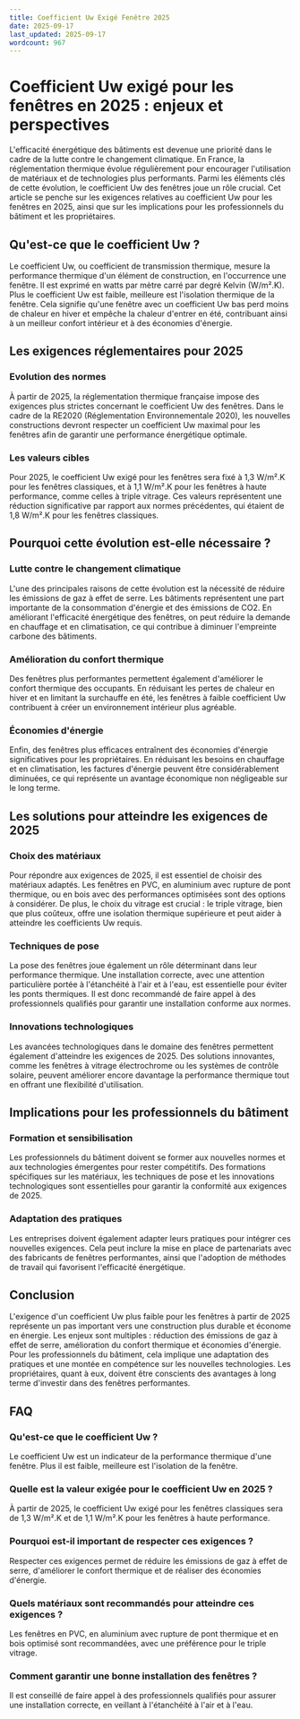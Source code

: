 ```yaml
---
title: Coefficient Uw Exigé Fenêtre 2025
date: 2025-09-17
last_updated: 2025-09-17
wordcount: 967
---
```


# Coefficient Uw exigé pour les fenêtres en 2025 : enjeux et perspectives

L'efficacité énergétique des bâtiments est devenue une priorité dans le cadre de la lutte contre le changement climatique. En France, la réglementation thermique évolue régulièrement pour encourager l'utilisation de matériaux et de technologies plus performants. Parmi les éléments clés de cette évolution, le coefficient Uw des fenêtres joue un rôle crucial. Cet article se penche sur les exigences relatives au coefficient Uw pour les fenêtres en 2025, ainsi que sur les implications pour les professionnels du bâtiment et les propriétaires.

## Qu'est-ce que le coefficient Uw ?

Le coefficient Uw, ou coefficient de transmission thermique, mesure la performance thermique d'un élément de construction, en l'occurrence une fenêtre. Il est exprimé en watts par mètre carré par degré Kelvin (W/m².K). Plus le coefficient Uw est faible, meilleure est l'isolation thermique de la fenêtre. Cela signifie qu'une fenêtre avec un coefficient Uw bas perd moins de chaleur en hiver et empêche la chaleur d'entrer en été, contribuant ainsi à un meilleur confort intérieur et à des économies d'énergie.

## Les exigences réglementaires pour 2025

### Evolution des normes

À partir de 2025, la réglementation thermique française impose des exigences plus strictes concernant le coefficient Uw des fenêtres. Dans le cadre de la RE2020 (Réglementation Environnementale 2020), les nouvelles constructions devront respecter un coefficient Uw maximal pour les fenêtres afin de garantir une performance énergétique optimale. 

### Les valeurs cibles

Pour 2025, le coefficient Uw exigé pour les fenêtres sera fixé à 1,3 W/m².K pour les fenêtres classiques, et à 1,1 W/m².K pour les fenêtres à haute performance, comme celles à triple vitrage. Ces valeurs représentent une réduction significative par rapport aux normes précédentes, qui étaient de 1,8 W/m².K pour les fenêtres classiques.

## Pourquoi cette évolution est-elle nécessaire ?

### Lutte contre le changement climatique

L'une des principales raisons de cette évolution est la nécessité de réduire les émissions de gaz à effet de serre. Les bâtiments représentent une part importante de la consommation d'énergie et des émissions de CO2. En améliorant l'efficacité énergétique des fenêtres, on peut réduire la demande en chauffage et en climatisation, ce qui contribue à diminuer l'empreinte carbone des bâtiments.

### Amélioration du confort thermique

Des fenêtres plus performantes permettent également d'améliorer le confort thermique des occupants. En réduisant les pertes de chaleur en hiver et en limitant la surchauffe en été, les fenêtres à faible coefficient Uw contribuent à créer un environnement intérieur plus agréable.

### Économies d'énergie

Enfin, des fenêtres plus efficaces entraînent des économies d'énergie significatives pour les propriétaires. En réduisant les besoins en chauffage et en climatisation, les factures d'énergie peuvent être considérablement diminuées, ce qui représente un avantage économique non négligeable sur le long terme.

## Les solutions pour atteindre les exigences de 2025

### Choix des matériaux

Pour répondre aux exigences de 2025, il est essentiel de choisir des matériaux adaptés. Les fenêtres en PVC, en aluminium avec rupture de pont thermique, ou en bois avec des performances optimisées sont des options à considérer. De plus, le choix du vitrage est crucial : le triple vitrage, bien que plus coûteux, offre une isolation thermique supérieure et peut aider à atteindre les coefficients Uw requis.

### Techniques de pose

La pose des fenêtres joue également un rôle déterminant dans leur performance thermique. Une installation correcte, avec une attention particulière portée à l'étanchéité à l'air et à l'eau, est essentielle pour éviter les ponts thermiques. Il est donc recommandé de faire appel à des professionnels qualifiés pour garantir une installation conforme aux normes.

### Innovations technologiques

Les avancées technologiques dans le domaine des fenêtres permettent également d'atteindre les exigences de 2025. Des solutions innovantes, comme les fenêtres à vitrage électrochrome ou les systèmes de contrôle solaire, peuvent améliorer encore davantage la performance thermique tout en offrant une flexibilité d'utilisation.

## Implications pour les professionnels du bâtiment

### Formation et sensibilisation

Les professionnels du bâtiment doivent se former aux nouvelles normes et aux technologies émergentes pour rester compétitifs. Des formations spécifiques sur les matériaux, les techniques de pose et les innovations technologiques sont essentielles pour garantir la conformité aux exigences de 2025.

### Adaptation des pratiques

Les entreprises doivent également adapter leurs pratiques pour intégrer ces nouvelles exigences. Cela peut inclure la mise en place de partenariats avec des fabricants de fenêtres performantes, ainsi que l'adoption de méthodes de travail qui favorisent l'efficacité énergétique.

## Conclusion

L'exigence d'un coefficient Uw plus faible pour les fenêtres à partir de 2025 représente un pas important vers une construction plus durable et économe en énergie. Les enjeux sont multiples : réduction des émissions de gaz à effet de serre, amélioration du confort thermique et économies d'énergie. Pour les professionnels du bâtiment, cela implique une adaptation des pratiques et une montée en compétence sur les nouvelles technologies. Les propriétaires, quant à eux, doivent être conscients des avantages à long terme d'investir dans des fenêtres performantes.

## FAQ

### Qu'est-ce que le coefficient Uw ?

Le coefficient Uw est un indicateur de la performance thermique d'une fenêtre. Plus il est faible, meilleure est l'isolation de la fenêtre.

### Quelle est la valeur exigée pour le coefficient Uw en 2025 ?

À partir de 2025, le coefficient Uw exigé pour les fenêtres classiques sera de 1,3 W/m².K et de 1,1 W/m².K pour les fenêtres à haute performance.

### Pourquoi est-il important de respecter ces exigences ?

Respecter ces exigences permet de réduire les émissions de gaz à effet de serre, d'améliorer le confort thermique et de réaliser des économies d'énergie.

### Quels matériaux sont recommandés pour atteindre ces exigences ?

Les fenêtres en PVC, en aluminium avec rupture de pont thermique et en bois optimisé sont recommandées, avec une préférence pour le triple vitrage.

### Comment garantir une bonne installation des fenêtres ?

Il est conseillé de faire appel à des professionnels qualifiés pour assurer une installation correcte, en veillant à l'étanchéité à l'air et à l'eau.